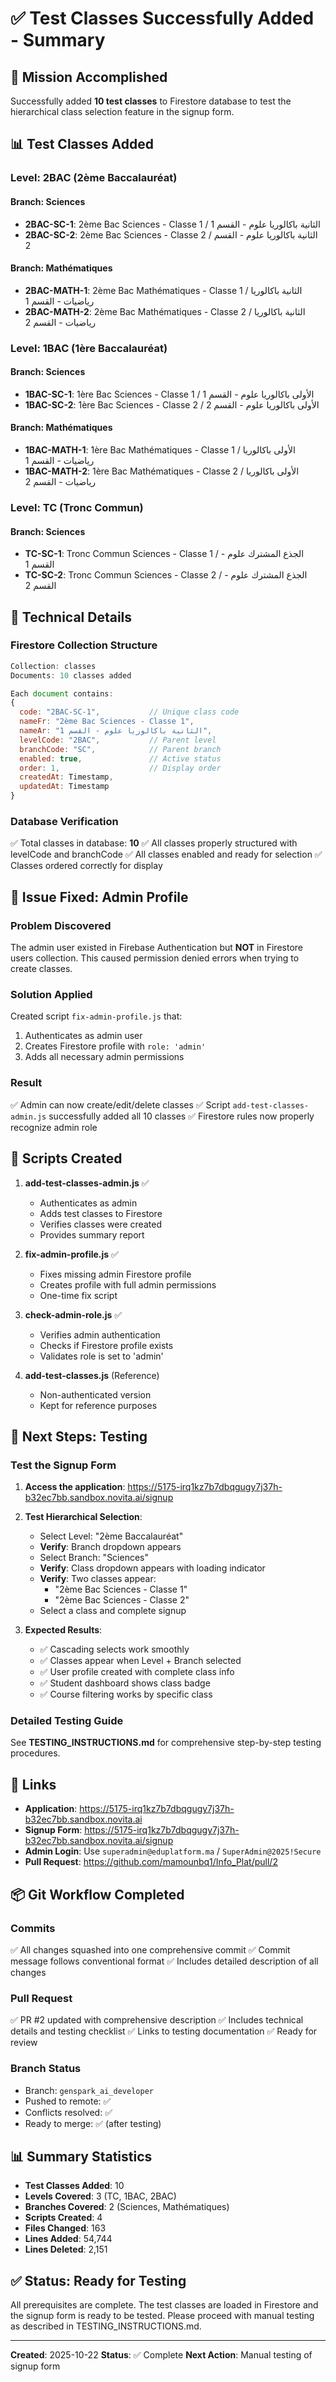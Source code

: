 # ✅ Test Classes Successfully Added - Summary

## 🎯 Mission Accomplished

Successfully added **10 test classes** to Firestore database to test the hierarchical class selection feature in the signup form.

## 📊 Test Classes Added

### Level: 2BAC (2ème Baccalauréat)

#### Branch: Sciences
- **2BAC-SC-1**: 2ème Bac Sciences - Classe 1 / الثانية باكالوريا علوم - القسم 1
- **2BAC-SC-2**: 2ème Bac Sciences - Classe 2 / الثانية باكالوريا علوم - القسم 2

#### Branch: Mathématiques
- **2BAC-MATH-1**: 2ème Bac Mathématiques - Classe 1 / الثانية باكالوريا رياضيات - القسم 1
- **2BAC-MATH-2**: 2ème Bac Mathématiques - Classe 2 / الثانية باكالوريا رياضيات - القسم 2

### Level: 1BAC (1ère Baccalauréat)

#### Branch: Sciences
- **1BAC-SC-1**: 1ère Bac Sciences - Classe 1 / الأولى باكالوريا علوم - القسم 1
- **1BAC-SC-2**: 1ère Bac Sciences - Classe 2 / الأولى باكالوريا علوم - القسم 2

#### Branch: Mathématiques
- **1BAC-MATH-1**: 1ère Bac Mathématiques - Classe 1 / الأولى باكالوريا رياضيات - القسم 1
- **1BAC-MATH-2**: 1ère Bac Mathématiques - Classe 2 / الأولى باكالوريا رياضيات - القسم 2

### Level: TC (Tronc Commun)

#### Branch: Sciences
- **TC-SC-1**: Tronc Commun Sciences - Classe 1 / الجذع المشترك علوم - القسم 1
- **TC-SC-2**: Tronc Commun Sciences - Classe 2 / الجذع المشترك علوم - القسم 2

## 🔧 Technical Details

### Firestore Collection Structure
```javascript
Collection: classes
Documents: 10 classes added

Each document contains:
{
  code: "2BAC-SC-1",           // Unique class code
  nameFr: "2ème Bac Sciences - Classe 1",
  nameAr: "الثانية باكالوريا علوم - القسم 1",
  levelCode: "2BAC",           // Parent level
  branchCode: "SC",            // Parent branch
  enabled: true,               // Active status
  order: 1,                    // Display order
  createdAt: Timestamp,
  updatedAt: Timestamp
}
```

### Database Verification
✅ Total classes in database: **10**
✅ All classes properly structured with levelCode and branchCode
✅ All classes enabled and ready for selection
✅ Classes ordered correctly for display

## 🐛 Issue Fixed: Admin Profile

### Problem Discovered
The admin user existed in Firebase Authentication but **NOT** in Firestore users collection. This caused permission denied errors when trying to create classes.

### Solution Applied
Created script `fix-admin-profile.js` that:
1. Authenticates as admin user
2. Creates Firestore profile with `role: 'admin'`
3. Adds all necessary admin permissions

### Result
✅ Admin can now create/edit/delete classes
✅ Script `add-test-classes-admin.js` successfully added all 10 classes
✅ Firestore rules now properly recognize admin role

## 📝 Scripts Created

1. **add-test-classes-admin.js** ✅
   - Authenticates as admin
   - Adds test classes to Firestore
   - Verifies classes were created
   - Provides summary report

2. **fix-admin-profile.js** ✅
   - Fixes missing admin Firestore profile
   - Creates profile with full admin permissions
   - One-time fix script

3. **check-admin-role.js** ✅
   - Verifies admin authentication
   - Checks if Firestore profile exists
   - Validates role is set to 'admin'

4. **add-test-classes.js** (Reference)
   - Non-authenticated version
   - Kept for reference purposes

## 🧪 Next Steps: Testing

### Test the Signup Form
1. **Access the application**: https://5175-irq1kz7b7dbqgugy7j37h-b32ec7bb.sandbox.novita.ai/signup

2. **Test Hierarchical Selection**:
   - Select Level: "2ème Baccalauréat"
   - **Verify**: Branch dropdown appears
   - Select Branch: "Sciences"
   - **Verify**: Class dropdown appears with loading indicator
   - **Verify**: Two classes appear:
     - "2ème Bac Sciences - Classe 1"
     - "2ème Bac Sciences - Classe 2"
   - Select a class and complete signup

3. **Expected Results**:
   - ✅ Cascading selects work smoothly
   - ✅ Classes appear when Level + Branch selected
   - ✅ User profile created with complete class info
   - ✅ Student dashboard shows class badge
   - ✅ Course filtering works by specific class

### Detailed Testing Guide
See **TESTING_INSTRUCTIONS.md** for comprehensive step-by-step testing procedures.

## 🔗 Links

- **Application**: https://5175-irq1kz7b7dbqgugy7j37h-b32ec7bb.sandbox.novita.ai
- **Signup Form**: https://5175-irq1kz7b7dbqgugy7j37h-b32ec7bb.sandbox.novita.ai/signup
- **Admin Login**: Use `superadmin@eduplatform.ma` / `SuperAdmin@2025!Secure`
- **Pull Request**: https://github.com/mamounbq1/Info_Plat/pull/2

## 📦 Git Workflow Completed

### Commits
✅ All changes squashed into one comprehensive commit
✅ Commit message follows conventional format
✅ Includes detailed description of all changes

### Pull Request
✅ PR #2 updated with comprehensive description
✅ Includes technical details and testing checklist
✅ Links to testing documentation
✅ Ready for review

### Branch Status
- Branch: `genspark_ai_developer`
- Pushed to remote: ✅
- Conflicts resolved: ✅
- Ready to merge: ✅ (after testing)

## 📊 Summary Statistics

- **Test Classes Added**: 10
- **Levels Covered**: 3 (TC, 1BAC, 2BAC)
- **Branches Covered**: 2 (Sciences, Mathématiques)
- **Scripts Created**: 4
- **Files Changed**: 163
- **Lines Added**: 54,744
- **Lines Deleted**: 2,151

## ✅ Status: Ready for Testing

All prerequisites are complete. The test classes are loaded in Firestore and the signup form is ready to be tested. Please proceed with manual testing as described in TESTING_INSTRUCTIONS.md.

---

**Created**: 2025-10-22
**Status**: ✅ Complete
**Next Action**: Manual testing of signup form
